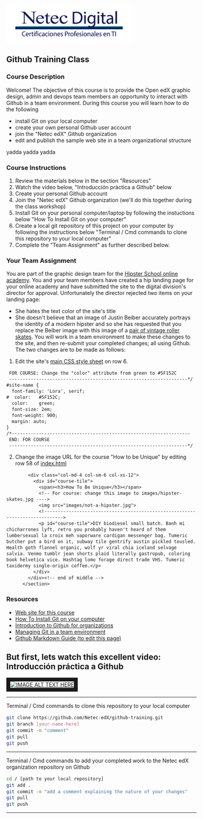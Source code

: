 
![Netec Logo](https://raw.githubusercontent.com/Netec-edX/github-training/master/images/netec-logo.png "Netec Logo")
## Github Training Class

### Course Description
Welcome! The objective of this course is to provide the Open edX graphic design, admin and devops team members an opportunity to interact with Github in a team environment. During this course you will learn how to do the following
* install Git on your local computer
* create your own personal Github user account
* join the "Netec edX" Github organization
* edit and publish the sample web site in a team organizational structure

yadda yadda yadda

### Course Instructions
1. Review the materials below in the section "Resources"
2. Watch the video below, "Introducción práctica a Github" below
3. Create your personal Github account
4. Join the "Netec edX" Github organization (we'll do this together during the class workshop)
5. Install Git on your personal computer/laptop by following the instuctions below "How To Install Git on your computer"
6. Create a local git repository of this project on your computer by following the instructions below "Terminal / Cmd commands to clone this repository to your local computer"
7. Complete the "Team Assignment" as further described below.

### Your Team Assignment
You are part of the graphic design team for the [Hipster School online academy](https://netec-edx.github.io/github-training/). You and your team members have created a hip landing page for your online academy and have submitted the site to the digital division's director for approval. Unfortunately the director rejected two items on your landing page:
* She hates the text color of the site's title
* She doesn't believe that an image of Justin Beiber accurately portrays the identity of a modern hipster and so she has requested that you replace the Beiber image with this image of a [pair of vintage roller skates](https://raw.githubusercontent.com/Netec-edX/github-training/master/images/hipster-skates.jpg). You will work in a team environment to make these changes to the site, and then re-submit your completed changes; all using Github. The two changes are to be made as follows:
1. Edit the site's [main CSS style sheet](https://github.com/Netec-edX/github-training/blob/master/css/styles.css) on row 6.

```/*------------------------------------------------------------------
 FOR COURSE: Change the "color" attribute from green to #5F152C
 ------------------------------------------------------------------*/
#site-name {
  font-family: 'Lora', serif;
#  color: 	#5F152C;
  color: 	green;
  font-size: 2em;
  font-weight: 900;
  margin: auto;
}
/*------------------------------------------------------------------
 END: FOR COURSE
 ------------------------------------------------------------------*/
```

2. Change the image URL for the course "How to be Unique" by editing row 58 of [index.html](https://github.com/Netec-edX/github-training/blob/master/index.html)

```      <section id="section-unique">
        <div class="col-md-4 col-sm-6 col-xs-12">
          <div id="course-tile">
            <span><h3>How To Be Unique</h3></span>
            <!-- For course: change this image to images/hipster-skates.jpg ---->
            <img src="images/not-a-hipster.jpg">
            <!----------------------------------------------------------------------------->
            <p id="course-tile">DIY biodiesel small batch. Banh mi chicharrones lyft, retro you probably haven't heard of them lumbersexual la croix meh vaporware cardigan messenger bag. Tumeric butcher put a bird on it, subway tile gentrify austin pickled tousled. Health goth flannel organic, wolf yr viral chia iceland selvage salvia. Venmo tumblr jean shorts plaid literally gastropub, coloring book helvetica vice. Hashtag lomo forage direct trade VHS. Tumeric taxidermy single-origin coffee.</p>
          </div>
        </div><!-- end of middle -->
      </section>
```

### Resources
* [Web site for this course](https://netec-edx.github.io/github-training/ "Awesome Site!")
* [How To Install Git on your computer](https://www.atlassian.com/git/tutorials/install-git)
* [Introduction to Github for organizations](https://github.com/blog/674-introducing-organizations)
* [Managing Git in a team environment](https://www.sitepoint.com/getting-started-git-team-environment/)
* [Github Markdown Guide (to edit this page)](https://github.com/adam-p/markdown-here/wiki/Markdown-Cheatsheet/)


But first, lets watch this excellent video: Introducción práctica a Github
---
<a href="http://www.youtube.com/watch?feature=player_embedded&v=Hd0B_AWv_Y4
" target="_blank"><img src="http://img.youtube.com/vi/Hd0B_AWv_Y4/0.jpg"
alt="IMAGE ALT TEXT HERE" width="240" height="180" border="10" /></a>

---
Terminal / Cmd commands to clone this repository to your local computer
```Bash
git clone https://github.com/Netec-edX/github-training.git
git branch [your-name-here]
git commit -m "comment"
git pull
git push
```
---
Terminal / Cmd commands to add your completed work to the Netec edX organization repository on Github
```Bash
cd / [path to your local repository]
git add .
git commit -m "add a comment explaining the nature of your changes"
git pull
git push
```
---
